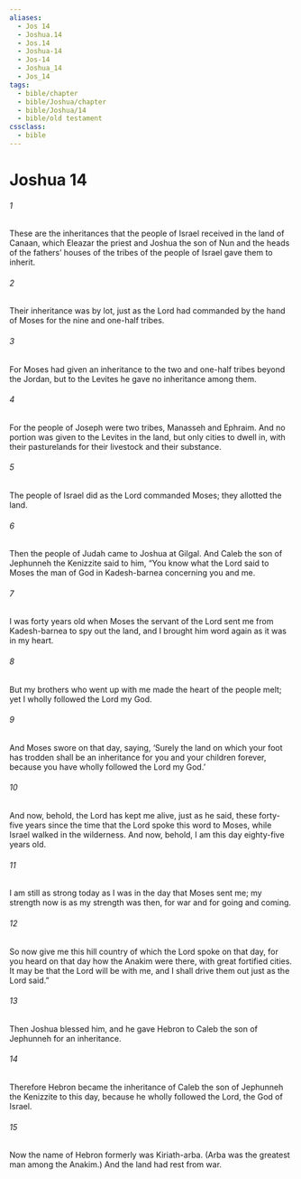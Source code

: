 ```yaml
---
aliases:
  - Jos 14
  - Joshua.14
  - Jos.14
  - Joshua-14
  - Jos-14
  - Joshua_14
  - Jos_14
tags:
  - bible/chapter
  - bible/Joshua/chapter
  - bible/Joshua/14
  - bible/old testament
cssclass:
  - bible
---
```


# Joshua 14

###### 1
These are the inheritances that the people of Israel received in the land of Canaan, which Eleazar the priest and Joshua the son of Nun and the heads of the fathers’ houses of the tribes of the people of Israel gave them to inherit.
###### 2
Their inheritance was by lot, just as the Lord had commanded by the hand of Moses for the nine and one-half tribes.
###### 3
For Moses had given an inheritance to the two and one-half tribes beyond the Jordan, but to the Levites he gave no inheritance among them.
###### 4
For the people of Joseph were two tribes, Manasseh and Ephraim. And no portion was given to the Levites in the land, but only cities to dwell in, with their pasturelands for their livestock and their substance.
###### 5
The people of Israel did as the Lord commanded Moses; they allotted the land.
###### 6
Then the people of Judah came to Joshua at Gilgal. And Caleb the son of Jephunneh the Kenizzite said to him, “You know what the Lord said to Moses the man of God in Kadesh-barnea concerning you and me.
###### 7
I was forty years old when Moses the servant of the Lord  sent me from Kadesh-barnea to spy out the land, and I brought him word again as it was in my heart.
###### 8
But my brothers who went up with me made the heart of the people melt; yet I wholly followed the Lord my God.
###### 9
And Moses swore on that day, saying, ‘Surely the land on which your foot has trodden shall be an inheritance for you and your children forever, because you have wholly followed the Lord my God.’
###### 10
And now, behold, the Lord has kept me alive, just as he said, these forty-five years since the time that the Lord spoke this word to Moses, while Israel walked in the wilderness. And now, behold, I am this day eighty-five years old.
###### 11
I am still as strong today as I was in the day that Moses sent me; my strength now is as my strength was then, for war and for going and coming.
###### 12
So now give me this hill country of which the Lord spoke on that day, for you heard on that day how the Anakim were there, with great fortified cities. It may be that the Lord will be with me, and I shall drive them out just as the Lord said.”
###### 13
Then Joshua blessed him, and he gave Hebron to Caleb the son of Jephunneh for an inheritance.
###### 14
Therefore Hebron became the inheritance of Caleb the son of Jephunneh the Kenizzite to this day, because he wholly followed the Lord, the God of Israel.
###### 15
Now the name of Hebron formerly was Kiriath-arba. (Arba was the greatest man among the Anakim.) And the land had rest from war.


